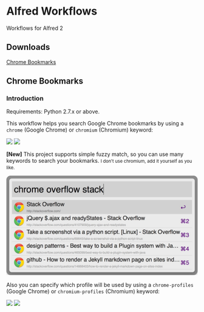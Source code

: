 Alfred Workflows
================

Workflows for Alfred 2

Downloads
---------

[Chrome Bookmarks](https://github.com/Witcher42/alfred-workflows/blob/master/chrome-bookmarks/zip/chrome-bookmarks.alfredworkflow?raw=true)


Chrome Bookmarks
----------------

### Introduction

Requirements: Python 2.7.x or above.

This workflow helps you search Google Chrome bookmarks by using a ```chrome``` (Google Chrome) or ```chromium``` (Chromium) keyword:

[![](https://raw.github.com/mdreizin/alfred-workflows/master/chrome-bookmarks/img/chrome.png)](https://raw.github.com/mdreizin/alfred-workflows/master/chrome-bookmarks/zip/chrome-bookmarks.alfredworkflow)
[![](https://raw.github.com/mdreizin/alfred-workflows/master/chrome-bookmarks/img/chromium.png)](https://raw.github.com/mdreizin/alfred-workflows/master/chrome-bookmarks/zip/chrome-bookmarks.alfredworkflow)

**[New]** This project supports simple fuzzy match, so you can use many keywords to search your bookmarks. <small>I don't use chromium, add it yourself as you like.</small>

[![](./chrome-bookmarks/img/chrome_fuzzy.png)](./img/chrome_fuzzy.png)

Also you can specify which profile will be used by using a ```chrome-profiles``` (Google Chrome) or ```chromium-profiles``` (Chromium) keyword:

[![](https://raw.github.com/mdreizin/alfred-workflows/master/chrome-bookmarks/img/chrome_profiles.png)](https://raw.github.com/mdreizin/alfred-workflows/master/chrome-bookmarks/zip/chrome-bookmarks.alfredworkflow)
[![](https://raw.github.com/mdreizin/alfred-workflows/master/chrome-bookmarks/img/chromium_profiles.png)](https://raw.github.com/mdreizin/alfred-workflows/master/chrome-bookmarks/zip/chrome-bookmarks.alfredworkflow)





